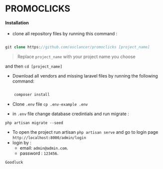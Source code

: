 # PROMOCLICKS

#### Installation

- clone all repository files by running this command : 

```php

git clone https://github.com/osclancer/promoclicks [project_name]

```
> Replace `project_name` with your project name you choose

and then `cd [project_name]`

- Download all vendors and missing laravel files by running the following command:

```php

    composer install

```

- Clone `.env` file `cp .env-example .env`

- in `.env` file change database credintials and run migrate :

`php artisan migrate --seed`

- To open the project run artisan `php artisan serve` and go to login page `http://localhost:8000/admin/login`
- login by :
    - email: `admin@admin.com`.
    - password : `123456`.

`Goodluck` 